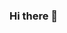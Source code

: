 ### Hi there 👋

<!--
**sbz522/sbz522** is a ✨ _special_ ✨ repository because its `README.md` (this file) appears on your GitHub profile.

Here are some ideas to get you started:

- 🔭 I’m currently working on my resume and linkedIn profile.
- 🌱 I’m currently learning advanced python and machine learning.
- 🤔 I’m looking for help with my resume and job searching on data analyst role.

- As a data analyst, I have always been fascinated by the power of numbers and data. This passion has led me to pursue a degree in Mathematics and a Data Analysis    bootcamp with Masterschool, where I have gained valuable experience in utilizing various analytical tools such as SQL, Python, Excel, Tableau, and Statistics & Probability. I am constantly seeking new challenges and opportunities to further enhance my skills and knowledge in the field of data analysis. My ultimate goal is to leverage my expertise to help businesses make informed decisions and drive positive outcomes.

-->
